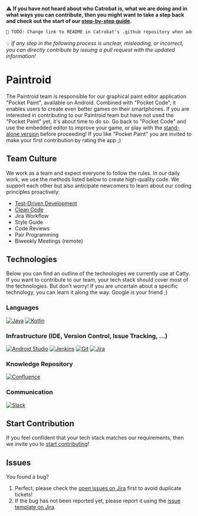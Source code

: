 ⚠️ **__If you have not heard about who Catrobat is, what we are doing and in what ways you can contribute, then you might want to take a step back and check out the start of our [step-by-step guide](https://github.com/Catrobat/Catroid/blob/develop/README.md).__**
```diff
👷 TODO: Change link to README in Catrobat's .github repository when added!
```
💡 *If any step in the following process is unclear, misleading, or incorrect, you can directly contribute by issuing a pull request with the updated information!*



# Paintroid
The Paintroid team is responsible for our graphical paint editor application "Pocket Paint", available on Android. Combined with "Pocket Code", it enables users to create even better games on their smartphones. If you are interested in contributing to our Paintroid team but have not used the "Pocket Paint" yet, it's about time to do so. Go back to "Pocket Code" and use the embedded editor to improve your game, or play with the [stand-alone version](https://play.google.com/store/apps/details?id=org.catrobat.paintroid) before proceeding! If you like "Pocket Paint" you are invited to make your first contribution by rating the app ;)


## Team Culture
We work as a team and expect everyone to follow the rules. In our daily work, we use the methods listed below to create high-quality code. We support each other but also anticipate newcomers to learn about our coding principles proactively:

- [Test-Driven Development](http://wiki.c2.com/?TestDrivenDevelopment)
- [Clean Code](https://www.planetgeek.ch/wp-content/uploads/2013/06/Clean-Code-V2.2.pdf)
- Jira Workflow
- Style Guide
- Code Reviews
- Pair Programming
- Biweekly Meetings (remote)

## Technologies
Below you can find an outline of the technologies we currently use at Catty. If you want to contribute to our team, your tech stack should cover most of the technologies. But don't worry! If you are uncertain about a specific technology, you can learn it along the way. Google is your friend ;)

### Languages
[![Java](http://img.shields.io/badge/Java-darkblue)](https://www.java.com/en/)
[![Kotlin](https://img.shields.io/badge/Kotlin-darkblue)](https://kotlinlang.org/)

### Infrastructure (IDE, Version Control, Issue Tracking, ...)
[![Android Studio](https://img.shields.io/badge/Android_Studio-purple)](https://developer.android.com/studio)
[![Jenkins](https://img.shields.io/badge/Jenkins-nice_to_have-green?labelColor=purple)](https://www.jenkins.io/)
[![Git](https://img.shields.io/badge/Git-purple)](https://git-scm.com/)
[![Jira](https://img.shields.io/badge/Jira-purple)](https://jira.catrob.at/secure/Dashboard.jspa)

### Knowledge Repository
[![Confluence](https://img.shields.io/badge/Confluence-orange)](https://confluence.catrob.at/)

### Communication
[![Slack](https://img.shields.io/badge/Slack-green)](https://slack.com/)


## Start Contribution
If you feel confident that your tech stack matches our requirements, then we invite you to [start contributing](https://github.com/Catrobat/Catty/blob/develop/.github/onboarding.md)!

## Issues
You found a bug? 
1. Perfect, please check the [open issues on Jira](https://jira.catrob.at/browse/PAINTROID-466?jql=project%20%3D%20PAINTROID%20AND%20issuetype%20%3D%20Bug%20AND%20resolution%20%3D%20Unresolved%20ORDER%20BY%20priority%20DESC%2C%20key%20DESC) first to avoid duplicate tickets!
2. If the bug has not been reported yet, please report it using the [issue template on Jira](https://jira.catrob.at/secure/CreateIssue.jspa?pid=12001&issuetype=1).
